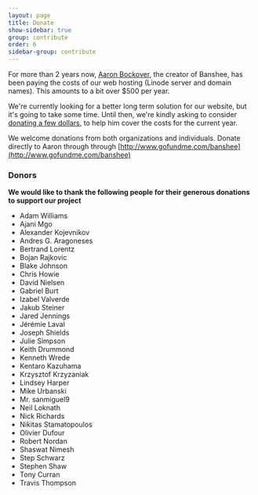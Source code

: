 ```yaml
---
layout: page
title: Donate
show-sidebar: true
group: contribute
order: 6
sidebar-group: contribute
---
```


For more than 2 years now, [Aaron Bockover](http://abock.org), the creator of Banshee, has been paying the costs of our web hosting (Linode server and domain names). This amounts to a bit over $500 per year.

We're currently looking for a better long term solution for our website, but it's going to take some time. Until then, we're kindly asking to consider [donating a few dollars](http://www.gofundme.com/banshee), to help him cover the costs for the current year.

We welcome donations from both organizations and individuals. Donate directly to Aaron through through [http://www.gofundme.com/banshee](http://www.gofundme.com/banshee)

### Donors

**We would like to thank the following people for their generous donations to support our project**

  * Adam Williams
  * Ajani Mgo
  * Alexander Kojevnikov
  * Andres G. Aragoneses
  * Bertrand Lorentz
  * Bojan Rajkovic
  * Blake Johnson
  * Chris Howie
  * David Nielsen
  * Gabriel Burt
  * Izabel Valverde
  * Jakub Steiner
  * Jared Jennings
  * Jérémie Laval
  * Joseph Shields
  * Julie Simpson
  * Keith Drummond
  * Kenneth Wrede
  * Kentaro Kazuhama
  * Krzysztof Krzyzaniak
  * Lindsey Harper
  * Mike Urbanski
  * Mr. sanmiguel9
  * Neil Loknath
  * Nick Richards
  * Nikitas Stamatopoulos
  * Olivier Dufour
  * Robert Nordan
  * Shaswat Nimesh
  * Step Schwarz
  * Stephen Shaw
  * Tony Curran
  * Travis Thompson
